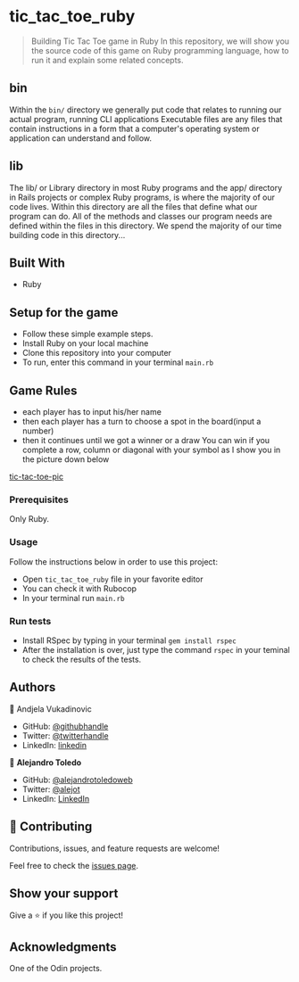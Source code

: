 # tic_tac_toe_ruby
> Building Tic Tac Toe game in Ruby
 In this repository, we will show you the source code of this game on Ruby programming language, how to run it and explain some related concepts.

 ## bin

 Within the `bin/` directory we generally put code that relates to running our actual program, running CLI applications Executable files are any files that contain instructions in a form that a computer's operating system or application can understand and follow. 

 ## lib

The lib/ or Library directory in most Ruby programs and the app/ directory in Rails projects or complex Ruby programs, is where the majority of our code lives. Within this directory are all the files that define what our program can do. All of the methods and classes our program needs are defined within the files in this directory. 
We spend the majority of our time building code in this directory...


## Built With

- Ruby

## Setup for the game

- Follow these simple example steps.
- Install Ruby on your local machine
- Clone this repository into your computer
- To run, enter this command in your terminal `main.rb`

## Game Rules

- each player has to input his/her name
- then each player has a turn to choose a spot in the board(input a number)
- then it continues until we got a winner or a draw
 You can win if you complete a row, column or diagonal with your symbol as I show you in the picture down below

 [tic-tac-toe-pic](./example-tic-tac-toe.jpg)

### Prerequisites

Only Ruby.


### Usage

Follow the instructions below in order to use this project:

- Open `tic_tac_toe_ruby` file in your favorite editor
- You can check it with Rubocop
- In your terminal run `main.rb`

### Run tests

- Install RSpec by typing in your terminal `gem install rspec`
- After the installation is over, just type the command `rspec` in your teminal to check the results of the tests.

## Authors

👤 Andjela Vukadinovic 

- GitHub: [@githubhandle](https://github.com/410AngelaVu)
- Twitter: [@twitterhandle](@vukadinov7)
- LinkedIn: [linkedin](https://www.linkedin.com/in/andjela-vukadinovic-67a21b1b2/)

👤  **Alejandro Toledo**
- GitHub: [@alejandrotoledoweb](https://github.com/alejandrotoledoweb)
- Twitter: [@alejot](https://twitter.com/alejot)
- LinkedIn: [LinkedIn](https://www.linkedin.com/in/alejandro-toledo-3b444b109/)

## 🤝 Contributing

Contributions, issues, and feature requests are welcome!

Feel free to check the [issues page](https://github.com/alejandrotoledoweb/tic_tac_toe_ruby/issues).

## Show your support

Give a ⭐️ if you like this project!

## Acknowledgments

One of the Odin projects.